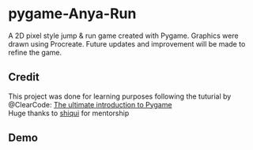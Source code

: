 # pygame-Anya-Run
A 2D pixel style jump &amp; run game created with Pygame. Graphics were drawn using Procreate. 
Future updates and improvement will be made to refine the game. 

## Credit
This project was done for learning purposes following the tuturial by @ClearCode:  [The ultimate introduction to Pygame](https://youtu.be/AY9MnQ4x3zk)  
Huge thanks to [shiqui](https://github.com/shiqui) for mentorship

## Demo 

